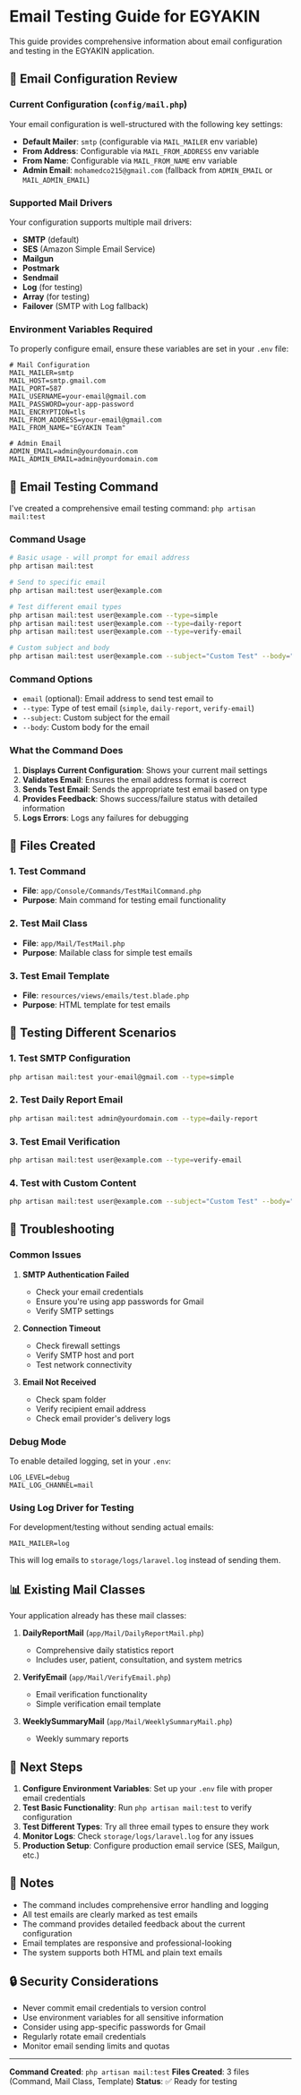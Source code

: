 # Email Testing Guide for EGYAKIN

This guide provides comprehensive information about email configuration and testing in the EGYAKIN application.

## 📧 Email Configuration Review

### Current Configuration (`config/mail.php`)

Your email configuration is well-structured with the following key settings:

- **Default Mailer**: `smtp` (configurable via `MAIL_MAILER` env variable)
- **From Address**: Configurable via `MAIL_FROM_ADDRESS` env variable
- **From Name**: Configurable via `MAIL_FROM_NAME` env variable
- **Admin Email**: `mohamedco215@gmail.com` (fallback from `ADMIN_EMAIL` or `MAIL_ADMIN_EMAIL`)

### Supported Mail Drivers

Your configuration supports multiple mail drivers:
- **SMTP** (default)
- **SES** (Amazon Simple Email Service)
- **Mailgun**
- **Postmark**
- **Sendmail**
- **Log** (for testing)
- **Array** (for testing)
- **Failover** (SMTP with Log fallback)

### Environment Variables Required

To properly configure email, ensure these variables are set in your `.env` file:

```env
# Mail Configuration
MAIL_MAILER=smtp
MAIL_HOST=smtp.gmail.com
MAIL_PORT=587
MAIL_USERNAME=your-email@gmail.com
MAIL_PASSWORD=your-app-password
MAIL_ENCRYPTION=tls
MAIL_FROM_ADDRESS=your-email@gmail.com
MAIL_FROM_NAME="EGYAKIN Team"

# Admin Email
ADMIN_EMAIL=admin@yourdomain.com
MAIL_ADMIN_EMAIL=admin@yourdomain.com
```

## 🧪 Email Testing Command

I've created a comprehensive email testing command: `php artisan mail:test`

### Command Usage

```bash
# Basic usage - will prompt for email address
php artisan mail:test

# Send to specific email
php artisan mail:test user@example.com

# Test different email types
php artisan mail:test user@example.com --type=simple
php artisan mail:test user@example.com --type=daily-report
php artisan mail:test user@example.com --type=verify-email

# Custom subject and body
php artisan mail:test user@example.com --subject="Custom Test" --body="Custom message"
```

### Command Options

- `email` (optional): Email address to send test email to
- `--type`: Type of test email (`simple`, `daily-report`, `verify-email`)
- `--subject`: Custom subject for the email
- `--body`: Custom body for the email

### What the Command Does

1. **Displays Current Configuration**: Shows your current mail settings
2. **Validates Email**: Ensures the email address format is correct
3. **Sends Test Email**: Sends the appropriate test email based on type
4. **Provides Feedback**: Shows success/failure status with detailed information
5. **Logs Errors**: Logs any failures for debugging

## 📁 Files Created

### 1. Test Command
- **File**: `app/Console/Commands/TestMailCommand.php`
- **Purpose**: Main command for testing email functionality

### 2. Test Mail Class
- **File**: `app/Mail/TestMail.php`
- **Purpose**: Mailable class for simple test emails

### 3. Test Email Template
- **File**: `resources/views/emails/test.blade.php`
- **Purpose**: HTML template for test emails

## 🔧 Testing Different Scenarios

### 1. Test SMTP Configuration
```bash
php artisan mail:test your-email@gmail.com --type=simple
```

### 2. Test Daily Report Email
```bash
php artisan mail:test admin@yourdomain.com --type=daily-report
```

### 3. Test Email Verification
```bash
php artisan mail:test user@example.com --type=verify-email
```

### 4. Test with Custom Content
```bash
php artisan mail:test user@example.com --subject="Custom Test" --body="This is a custom test message"
```

## 🐛 Troubleshooting

### Common Issues

1. **SMTP Authentication Failed**
   - Check your email credentials
   - Ensure you're using app passwords for Gmail
   - Verify SMTP settings

2. **Connection Timeout**
   - Check firewall settings
   - Verify SMTP host and port
   - Test network connectivity

3. **Email Not Received**
   - Check spam folder
   - Verify recipient email address
   - Check email provider's delivery logs

### Debug Mode

To enable detailed logging, set in your `.env`:
```env
LOG_LEVEL=debug
MAIL_LOG_CHANNEL=mail
```

### Using Log Driver for Testing

For development/testing without sending actual emails:
```env
MAIL_MAILER=log
```

This will log emails to `storage/logs/laravel.log` instead of sending them.

## 📊 Existing Mail Classes

Your application already has these mail classes:

1. **DailyReportMail** (`app/Mail/DailyReportMail.php`)
   - Comprehensive daily statistics report
   - Includes user, patient, consultation, and system metrics

2. **VerifyEmail** (`app/Mail/VerifyEmail.php`)
   - Email verification functionality
   - Simple verification email template

3. **WeeklySummaryMail** (`app/Mail/WeeklySummaryMail.php`)
   - Weekly summary reports

## 🚀 Next Steps

1. **Configure Environment Variables**: Set up your `.env` file with proper email credentials
2. **Test Basic Functionality**: Run `php artisan mail:test` to verify configuration
3. **Test Different Types**: Try all three email types to ensure they work
4. **Monitor Logs**: Check `storage/logs/laravel.log` for any issues
5. **Production Setup**: Configure production email service (SES, Mailgun, etc.)

## 📝 Notes

- The command includes comprehensive error handling and logging
- All test emails are clearly marked as test emails
- The command provides detailed feedback about the current configuration
- Email templates are responsive and professional-looking
- The system supports both HTML and plain text emails

## 🔒 Security Considerations

- Never commit email credentials to version control
- Use environment variables for all sensitive information
- Consider using app-specific passwords for Gmail
- Regularly rotate email credentials
- Monitor email sending limits and quotas

---

**Command Created**: `php artisan mail:test`
**Files Created**: 3 files (Command, Mail Class, Template)
**Status**: ✅ Ready for testing
